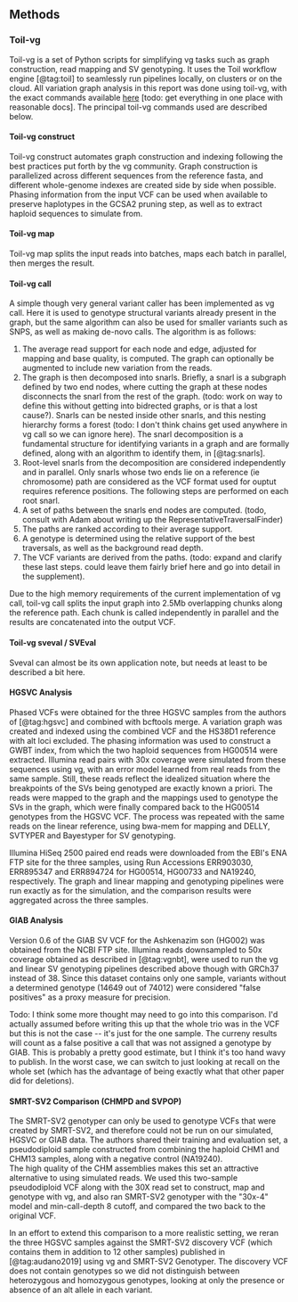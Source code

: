 ## Methods

### Toil-vg

Toil-vg is a set of Python scripts for simplifying vg tasks such as graph construction, read mapping and SV genotyping.  It uses the Toil workflow engine [@tag:toil] to seamlessly run pipelines locally, on clusters or on the cloud.  All variation graph analysis in this report was done using toil-vg, with the exact commands available [here](https://github.com/glennhickey/hgsvc) [todo: get everything in one place with reasonable docs].  The principal toil-vg commands used are described below.

#### Toil-vg construct

Toil-vg construct automates graph construction and indexing following the best practices put forth by the vg community.
Graph construction is parallelized across different sequences from the reference fasta, and different whole-genome indexes are created side by side when possible.
Phasing information from the input VCF can be used when available to preserve haplotypes in the GCSA2 pruning step, as well as to extract haploid sequences to simulate from.

#### Toil-vg map

Toil-vg map splits the input reads into batches, maps each batch in parallel, then merges the result.

#### Toil-vg call

A simple though very general variant caller has been implemented as vg call.
Here it is used to genotype structural variants already present in the graph, but the same algorithm can also be used for smaller variants such as SNPS, as well as making de-novo calls.
The algorithm is as follows:

1. The average read support for each node and edge, adjusted for mapping and base quality, is computed. The graph can optionally be augmented to include new variation from the reads.
2. The graph is then decomposed into snarls.  Briefly, a snarl is a subgraph defined by two end nodes, where cutting the graph at these nodes disconnects the snarl from the rest of the graph.  (todo: work on way to define this without getting into bidrected graphs, or is that a lost cause?). Snarls can be nested inside other snarls, and this nesting hierarchy forms a forest (todo: I don't think chains get used anywhere in vg call so we can ignore here). The snarl decomposition is a fundamental structure for identifying variants in a graph and are formally defined, along with an algorithm to identify them, in [@tag:snarls].
3. Root-level snarls from the decomposition are considered independently and in parallel.  Only snarls whose two ends lie on a reference (ie chromosome) path are considered as the VCF format used for ouptut requires reference positions.  The following steps are performed on each root snarl. 
4. A set of paths between the snarls end nodes are computed. (todo, consult with Adam about writing up the RepresentativeTraversalFinder)
5. The paths are ranked according to their average support.
6. A genotype is determined using the relative support of the best traversals, as well as the background read depth.
7. The VCF variants are derived from the paths.
(todo: expand and clarify these last steps.  could leave them fairly brief here and go into detail in the supplement).


Due to the high memory requirements of the current implementation of vg call, toil-vg call splits the input graph into 2.5Mb overlapping chunks along the reference path.
Each chunk is called independently in parallel and the results are concatenated into the output VCF.   

#### Toil-vg sveval / SVEval

Sveval can almost be its own application note, but needs at least to be described a bit here.  

#### HGSVC Analysis

Phased VCFs were obtained for the three HGSVC samples from the authors of [@tag:hgsvc] and combined with bcftools merge.
A variation graph was created and indexed using the combined VCF and the HS38D1 reference with alt loci excluded.
The phasing information was used to construct a GWBT index, from which the two haploid sequences from HG00514 were extracted.
Illumina read pairs with 30x coverage were simulated from these sequences using vg, with an error model learned from real reads from the same sample.
Still, these reads reflect the idealized situation where the breakpoints of the SVs being genotyped are exactly known a priori.
The reads were mapped to the graph and the mappings used to genotype the SVs in the graph, which were finally compared back to the HG00514 genotypes from the HGSVC VCF.
The process was repeated with the same reads on the linear reference, using bwa-mem for mapping and DELLY, SVTYPER and Bayestyper for SV genotyping.

Illumina HiSeq 2500 paired end reads were downloaded from the EBI's ENA FTP site for the three samples, using Run Accessions ERR903030, ERR895347 and ERR894724 for HG00514, HG00733 and NA19240, respectively.
The graph and linear mapping and genotyping pipelines were run exactly as for the simulation, and the comparison results were aggregated across the three samples.

#### GIAB Analysis

Version 0.6 of the GIAB SV VCF for the Ashkenazim son (HG002) was obtained from the NCBI FTP site.
Illumina reads downsampled to 50x coverage obtained as described in [@tag:vgnbt], were used to run the vg and linear SV genotyping pipelines described above though with GRCh37 instead of 38.
Since this dataset contains only one sample, variants without a determined genotype (14649 out of 74012) were considered "false positives" as a proxy measure for precision.

Todo: I think some more thought may need to go into this comparison.  I'd actually assumed before writing this up that the whole trio was in the VCF but this is not the case -- it's just for the one sample.  The curreny results will count as a false positive a call that was not assigned a genotype by GIAB.  This is probably a pretty good estimate, but I think it's too hand wavy to publish.  In the worst case, we can switch to just looking at recall on the whole set (which has the advantage of being exactly what that other paper did for deletions).

#### SMRT-SV2 Comparison (CHMPD and SVPOP)

The SMRT-SV2 genotyper can only be used to genotype VCFs that were created by SMRT-SV2, and therefore could not be run on our simulated, HGSVC or GIAB data.
The authors shared their training and evaluation set, a pseudodiploid sample constructed from combining the haploid CHM1 and CHM13 samples, along with a negative control (NA19240).  
The high quality of the CHM assemblies makes this set an attractive alternative to using simulated reads.
We used this two-sample pseudodiploid VCF along with the 30X read set to construct, map and genotype with vg, and also ran SMRT-SV2 genotyper with the "30x-4" model and min-call-depth 8 cutoff, and compared the two back to the original VCF.

In an effort to extend this comparison to a more realistic setting, we reran the three HGSVC samples against the SMRT-SV2 discovery VCF (which contains them in addition to 12 other samples) published in [@tag:audano2019] using vg and SMRT-SV2 Genotyper.
The discovery VCF does not contain genotypes so we did not distinguish between heterozygous and homozygous genotypes, looking at only the presence or absence of an alt allele in each variant.



